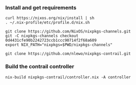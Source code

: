 ### Install and get requirements

```
curl https://nixos.org/nix/install | sh
. ~/.nix-profile/etc/profile.d/nix.sh

git clone https://github.com/NixOS/nixpkgs-channels.git
git -C nixpkgs-channels checkout 0d4431cfe90b2242723ccb1ccc90714f2f68a609
export NIX_PATH="nixpkgs=$PWD/nixpkgs-channels"

git clone https://github.com/nlewo/nixpkgs-contrail.git
```

### Build the contrail controller

```
nix-build nixpkgs-contrail/controller.nix -A controller
```
